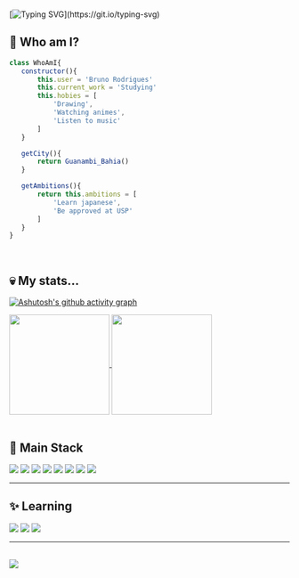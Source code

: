 <br>      

[![Typing SVG](https://readme-typing-svg.herokuapp.com/?color=9BA4B5&size=35&center=true&vCenter=true&width=1000&lines=Hello,+World!;Welcome+to+my+profile!)](https://git.io/typing-svg)

 ## 🤔 Who am I?

 ```javascript
class WhoAmI{
	constructor(){
		this.user = 'Bruno Rodrigues'
		this.current_work = 'Studying'
		this.hobies = [
			'Drawing',
			'Watching animes',
			'Listen to music'
		]
	}

	getCity(){
		return Guanambi_Bahia()
	}

	getAmbitions(){
		return this.ambitions = [
			'Learn japanese',
			'Be approved at USP'
		]
	}
}

 ```
<br>

## 💀 My stats...

[![Ashutosh's github activity graph](https://github-readme-activity-graph.vercel.app/graph?username=bruno-rodrigues0&theme=react-dark&point=6394ff&hide_border=true&bg_color=0000)](https://github.com/ashutosh00710/github-readme-activity-graph)

<div display="inline-block">

<a href="https://github.com/anuraghazra/github-readme-stats">
  <img height=180 align="center" src="https://github-readme-stats.vercel.app/api?username=bruno-rodrigues0&bg_color=0000&hide_border=true&text_color=4f76d6" />
</a>
<a href="https://github.com/anuraghazra/convoychat">
  <img height=180 align="center" src="https://github-readme-stats.vercel.app/api/top-langs?username=bruno-rodrigues0&layout=compact&langs_count=8&card_width=430&bg_color=0000&hide_border=true&text_color=4f76d6" />
</a>

</div>

<br>

 ## 🧠 Main Stack
 <div display="inline-block" align="">    
<img src="https://img.shields.io/badge/Vercel-000000?style=for-the-badge&logo=vercel&logoColor=white">
<img src="https://img.shields.io/badge/GIT-E44C30?style=for-the-badge&logo=git&logoColor=white">
<img src="https://img.shields.io/badge/Node.js-43853D?style=for-the-badge&logo=node.js&logoColor=white">
<img src="https://img.shields.io/badge/HTML5-E34F26?style=for-the-badge&logo=html5&logoColor=white">
<img src="https://img.shields.io/badge/CSS3-1572B6?style=for-the-badge&logo=css3&logoColor=white">
<img src="https://img.shields.io/badge/JavaScript-F7DF1E?style=for-the-badge&logo=javascript&logoColor=black">
<img src="https://img.shields.io/badge/TypeScript-007ACC?style=for-the-badge&logo=typescript&logoColor=white">
<img src="https://img.shields.io/badge/NeoVim-%2357A143.svg?&style=for-the-badge&logo=neovim&logoColor=white">

</div>  

 ---

## ✨ Learning

<div display="inline-block">    
<img src="https://img.shields.io/badge/PHP-777BB4?style=for-the-badge&logo=php&logoColor=white">
<img src="https://img.shields.io/badge/MySQL-005C84?style=for-the-badge&logo=mysql&logoColor=white">
<img src="https://img.shields.io/badge/Express.js-404D59?style=for-the-badge">
                   
</div>  

---

<br>
 <img src="https://capsule-render.vercel.app/api?type=waving&height=150&color=5ff&fontAlignY=73&reversal=true&section=footer" >
          

<!--
**bruno-rodrigues0/bruno-rodrigues0** is a ✨ _special_ ✨ repository because its `README.md` (this file) appears on your GitHub profile.

Here are some ideas to get you started:

- 🔭 I’m currently working on ...
- 🌱 I’m currently learning ...
- 👯 I’m looking to collaborate on ...
- 🤔 I’m looking for help with ...
- 💬 Ask me about ...
- 📫 How to reach me: ...
- 😄 Pronouns: ...
- ⚡ Fun fact: ...
-->
